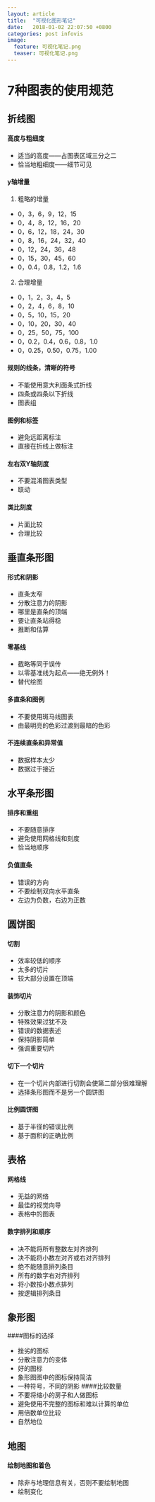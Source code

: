```yaml
---  
layout: article  
title:  "可视化图形笔记"  
date:   2018-01-02 22:07:50 +0800  
categories: post infovis
image:
  feature: 可视化笔记.png
  teaser: 可视化笔记.png
---  
```


# 7种图表的使用规范
## 折线图
#### 高度与粗细度
- 适当的高度——占图表区域三分之二
- 恰当地粗细度——细节可见
#### y轴增量
1. 粗略的增量
- 0，3，6，9，12，15
- 0，4，8，12，16，20
- 0，6，12，18，24，30
- 0，8，16，24，32，40
- 0，12，24，36，48
- 0，15，30，45，60
- 0，0.4，0.8，1.2，1.6
2. 合理增量
- 0，1，2，3，4，5
- 0，2，4，6，8，10
- 0，5，10，15，20
- 0，10，20，30，40
- 0，25，50，75，100
- 0，0.2，0.4，0.6，0.8，1.0
- 0，0.25，0.50，0.75，1.00
#### 规则的线条，清晰的符号
- 不能使用意大利面条式折线
- 四条或四条以下折线
- 图表组
#### 图例和标签
- 避免远距离标注
- 直接在折线上做标注
#### 左右双Y轴刻度
- 不要混淆图表类型
- 联动
#### 类比刻度
- 片面比较
- 合理比较
## 垂直条形图
#### 形式和阴影
- 直条太窄
- 分散注意力的阴影
- 哪里是直条的顶端
- 要让直条站得稳
- 推断和估算
#### 零基线
- 截略等同于误传
- 以零基准线为起点——绝无例外！
- 替代绘图
#### 多直条和图例
- 不要使用斑马线图表
- 由最明亮的色彩过渡到最暗的色彩
#### 不连续直条和异常值
- 数据样本太少
- 数据过于接近
## 水平条形图
#### 排序和重组
- 不要随意排序
- 避免使用网格线和刻度
- 恰当地顺序
#### 负值直条
- 错误的方向
- 不要绘制双向水平直条
- 左边为负数，右边为正数
##  圆饼图
#### 切割
- 效率较低的顺序
- 太多的切片
- 较大部分设置在顶端
#### 装饰切片
- 分散注意力的阴影和颜色
- 特殊效果过犹不及
- 错误的数据表述
- 保持阴影简单
- 强调重要切片
#### 切下一个切片
- 在一个切片内部进行切割会使第二部分很难理解
- 选择条形图而不是另一个圆饼图
#### 比例圆饼图
- 基于半径的错误比例
- 基于面积的正确比例
## 表格
#### 网格线
- 无益的网络
- 最佳的视觉向导
- 表格中的图表
#### 数字排列和顺序
- 决不能将所有整数左对齐排列
- 决不能将小数左对齐或右对齐排列
- 绝不能随意排列条目
- 所有的数字右对齐排列
- 将小数按小数点排列
- 按逻辑排列条目
## 象形图
####图标的选择
- 挫劣的图标
- 分散注意力的变体
- 好的图标
- 象形图图中的图标保持简洁
- 一种符号，不同的阴影
####比较数量
- 不要将缩小的房子和人做图标
- 避免使用不完整的图标和难以计算的单位
- 用倍数单位比较
- 自然地位
## 地图
#### 绘制地图和着色
- 除非与地理信息有关，否则不要绘制地图
- 绘制变化
